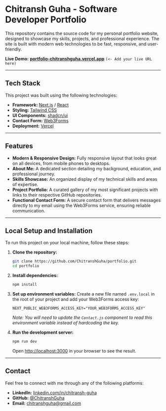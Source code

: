 # **Chitransh Guha - Software Developer Portfolio**

This repository contains the source code for my personal portfolio website, designed to showcase my skills, projects, and professional experience. The site is built with modern web technologies to be fast, responsive, and user-friendly.

**Live Demo:** [**portfolio-chitranshguha.vercel.app**](https://www.google.com/search?q=https://your-live-url.com) `(<- Add your live URL here)`

-----

## **Tech Stack**

This project was built using the following technologies:

  * **Framework:** [Next.js](https://nextjs.org/) / [React](https://reactjs.org/)
  * **Styling:** [Tailwind CSS](https://tailwindcss.com/)
  * **UI Components:** [shadcn/ui](https://ui.shadcn.com/)
  * **Contact Form:** [Web3Forms](https://web3forms.com/)
  * **Deployment:** [Vercel](https://vercel.com/)

-----

## **Features**

  * **Modern & Responsive Design:** Fully responsive layout that looks great on all devices, from mobile phones to desktops.
  * **About Me:** A dedicated section detailing my background, education, and professional journey.
  * **Skills Showcase:** An organized display of my technical skills and areas of expertise.
  * **Project Portfolio:** A curated gallery of my most significant projects with links to their respective GitHub repositories.
  * **Functional Contact Form:** A secure contact form that delivers messages directly to my email using the Web3Forms service, ensuring reliable communication.

-----

## **Local Setup and Installation**

To run this project on your local machine, follow these steps:

1.  **Clone the repository:**

    ```bash
    git clone https://github.com/ChitranshGuha/portfolio.git
    cd portfolio
    ```

2.  **Install dependencies:**

    ```bash
    npm install
    ```

3.  **Set up environment variables:**
    Create a new file named `.env.local` in the root of your project and add your Web3Forms access key:

    ```
    NEXT_PUBLIC_WEB3FORMS_ACCESS_KEY="YOUR_WEB3FORMS_ACCESS_KEY"
    ```

    *Note: You will need to update the `Contact.js` component to read this environment variable instead of hardcoding the key.*

4.  **Run the development server:**

    ```bash
    npm run dev
    ```

    Open [http://localhost:3000](https://www.google.com/search?q=http://localhost:3000) in your browser to see the result.

-----

## **Contact**

Feel free to connect with me through any of the following platforms:

  * **LinkedIn:** [linkedin.com/in/chitransh-guha](https://linkedin.com/in/chitransh-guha)
  * **GitHub:** [@ChitranshGuha](https://github.com/ChitranshGuha)
  * **Email:** [chitranshguha@gmail.com](mailto:chitranshguha@gmail.com)